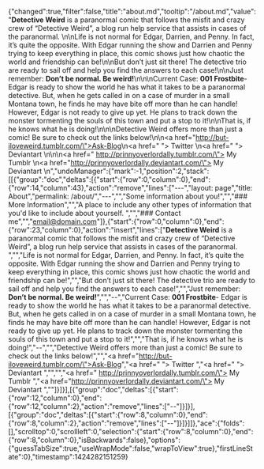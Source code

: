 {"changed":true,"filter":false,"title":"about.md","tooltip":"/about.md","value":"<b>Detective Weird</b> is a paranormal comic that follows the misfit and crazy crew of “Detective Weird”, a blog run help service that assists in cases of the paranormal. \n\nLife is not normal for Edgar, Darrien, and Penny. In fact, it’s quite the opposite. With Edgar running the show and Darrien and Penny trying to keep everything in place, this comic shows just how chaotic the world and friendship can be!\n\nBut don’t just sit there! The detective trio are ready to sail off and help you find the answers to each case!\n\nJust remember: <b>Don’t be normal. Be weird!</b>\n\n\nCurrent Case: <b>001 Frostbite</b>- Edgar is ready to show the world he has what it takes to be a paranormal detective. But, when he gets called in on a case of murder in a small Montana town, he finds he may have bite off more than he can handle! However, Edgar is not ready to give up yet. He plans to track down the monster tormenting the souls of this town and put a stop to it!\n\nThat is, if he knows what he is doing!\n\n\nDetective Weird offers more than just a comic! Be sure to check out the links below!\n\n<a href=\"http://but-iloveweird.tumblr.com/\">Ask-Blog</a>\n<a href=\" \"> Twitter </a>\n<a href=\" \"> Deviantart </a>\n\n\n<a href=\" http://prinnyoverlordally.tumblr.com/\"> My Tumblr </a>\n<a href=\"http://prinnyoverlordally.deviantart.com/\"> My Deviantart </a> \n","undoManager":{"mark":-1,"position":2,"stack":[[{"group":"doc","deltas":[{"start":{"row":0,"column":0},"end":{"row":14,"column":43},"action":"remove","lines":["---","layout: page","title: About","permalink: /about/","---","","Some information about you!","","### More Information","","A place to include any other types of information that you'd like to include about yourself. ","","### Contact me","","[email@domain.com](mailto:email@domain.com)"]},{"start":{"row":0,"column":0},"end":{"row":23,"column":0},"action":"insert","lines":["<b>Detective Weird</b> is a paranormal comic that follows the misfit and crazy crew of “Detective Weird”, a blog run help service that assists in cases of the paranormal. ","","Life is not normal for Edgar, Darrien, and Penny. In fact, it’s quite the opposite. With Edgar running the show and Darrien and Penny trying to keep everything in place, this comic shows just how chaotic the world and friendship can be!","","But don’t just sit there! The detective trio are ready to sail off and help you find the answers to each case!","","Just remember: <b>Don’t be normal. Be weird!</b>","","--","Current Case: <b>001 Frostbite</b>- Edgar is ready to show the world he has what it takes to be a paranormal detective. But, when he gets called in on a case of murder in a small Montana town, he finds he may have bite off more than he can handle! However, Edgar is not ready to give up yet. He plans to track down the monster tormenting the souls of this town and put a stop to it!","","That is, if he knows what he is doing!","--","","Detective Weird offers more than just a comic! Be sure to check out the links below!","","<a href=\"http://but-iloveweird.tumblr.com/\">Ask-Blog</a>","<a href=\" \"> Twitter </a>","<a href=\" \"> Deviantart </a>","","","<a href=\" http://prinnyoverlordally.tumblr.com/\"> My Tumblr </a>","<a href=\"http://prinnyoverlordally.deviantart.com/\"> My Deviantart </a> ",""]}]}],[{"group":"doc","deltas":[{"start":{"row":12,"column":0},"end":{"row":12,"column":2},"action":"remove","lines":["--"]}]}],[{"group":"doc","deltas":[{"start":{"row":8,"column":0},"end":{"row":8,"column":2},"action":"remove","lines":["--"]}]}]]},"ace":{"folds":[],"scrolltop":0,"scrollleft":0,"selection":{"start":{"row":8,"column":0},"end":{"row":8,"column":0},"isBackwards":false},"options":{"guessTabSize":true,"useWrapMode":false,"wrapToView":true},"firstLineState":0},"timestamp":1424282151259}